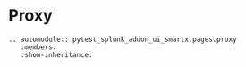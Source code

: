 # Proxy

```{eval-rst}
.. automodule:: pytest_splunk_addon_ui_smartx.pages.proxy
   :members:
   :show-inheritance:
```
